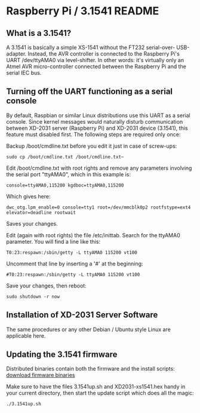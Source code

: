 Raspberry Pi / 3.1541 README
============================

What is a 3.1541?
-----------------

A 3.1541 is basically a simple XS-1541 without the FT232 serial-over-
USB-adapter. Instead, the AVR controller is connected to the Raspberry
Pi's UART /dev/ttyAMA0 via level-shifter. In other words: it's virtually
only an Atmel AVR micro-controller connected between the Raspberry Pi 
and the serial IEC bus.


Turning off the UART functioning as a serial console
----------------------------------------------------

By default, Raspbian or similar Linux distributions use this UART as a 
serial console.  Since kernel messages would naturally disturb communication 
between XD-2031 server (Raspberry Pi) and XD-2031 device (3.1541), this
feature must disabled first. The following steps are required only once:

Backup /boot/cmdline.txt before you edit it just in case of screw-ups:

	sudo cp /boot/cmdline.txt /boot/cmdline.txt~

Edit /boot/cmdline.txt with root rights and remove any parameters
involving the serial port "ttyAMA0", which in this example is:

	console=ttyAMA0,115200 kgdboc=ttyAMA0,115200

Which gives here:

	dwc_otg.lpm_enable=0 console=tty1 root=/dev/mmcblk0p2 rootfstype=ext4 elevator=deadline rootwait

Saves your changes.

Edit (again with root rights) the file /etc/inittab.
Search for the ttyAMA0 parameter. You will find a line like this:

	T0:23:respawn:/sbin/getty -L ttyAMA0 115200 vt100

Uncomment that line by inserting a '#' at the beginning:

	#T0:23:respawn:/sbin/getty -L ttyAMA0 115200 vt100

Save your changes, then reboot:

	sudo shutdown -r now


Installation of XD-2031 Server Software
---------------------------------------

The same procedures or any other Debian / Ubuntu style Linux are
applicable here.


Updating the 3.1541 firmware
----------------------------

Distributed binaries contain both the firmware and the install scripts: 
[download firmware binaries](http://xd2031.petsd.net/firmware.php)

Make sure to have the files 3.1541up.sh and XD2031-xs1541.hex handy in your 
current directory, then start the update script which does all the magic:

	./3.1541up.sh


